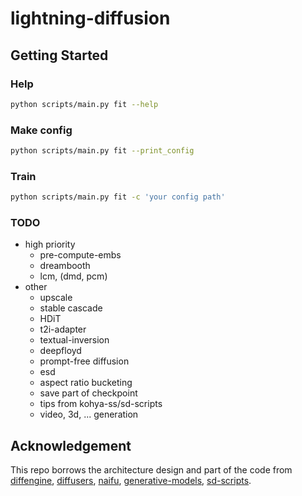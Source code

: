 # lightning-diffusion

## Getting Started
### Help
```sh
python scripts/main.py fit --help
```
### Make config
```sh
python scripts/main.py fit --print_config
```
### Train
```sh
python scripts/main.py fit -c 'your config path'
```

### TODO
* high priority
    * pre-compute-embs
    * dreambooth
    * lcm, (dmd, pcm)
* other
    * upscale
    * stable cascade
    * HDiT
    * t2i-adapter
    * textual-inversion
    * deepfloyd
    * prompt-free diffusion
    * esd
    * aspect ratio bucketing
    * save part of checkpoint
    * tips from kohya-ss/sd-scripts
    * video, 3d, ... generation

## Acknowledgement
This repo borrows the architecture design and part of the code from [diffengine](https://github.com/okotaku/diffengine), [diffusers](https://github.com/huggingface/diffusers), [naifu](https://github.com/Mikubill/naifu), [generative-models](https://github.com/Stability-AI/generative-models), [sd-scripts](https://github.com/kohya-ss/sd-scripts).

